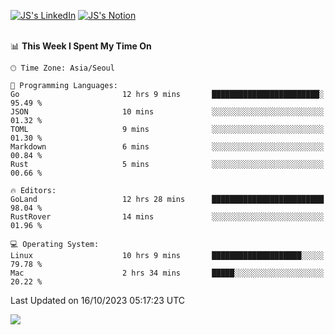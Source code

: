 
[![JS's LinkedIn](https://img.shields.io/badge/LinkedIn-blue?style=for-the-badge&logo=linkedin)](https://www.linkedin.com/in/jaeseung-lee-5a2a32139/) 
[![JS's Notion](https://img.shields.io/badge/Notion-black?style=for-the-badge&logo=notion)](https://bit.ly/ljswiki1) <br><br>
<!-- ![JS's GitHub stats](https://github-readme-stats-lemon-five.vercel.app/api?username=tkxkd0159&hide=contribs,prs,stars,issues&show_icons=true&theme=react&include_all_commits=true)   -->
<!-- ![Top Langs](https://github-readme-stats-lemon-five.vercel.app/api/top-langs/?username=tkxkd0159&layout=compact&hide=jupyter%20notebook,scss,html,css&langs_count=10)  -->


<!--START_SECTION:waka-->
📊 **This Week I Spent My Time On** 

```text
🕑︎ Time Zone: Asia/Seoul

💬 Programming Languages: 
Go                       12 hrs 9 mins       ████████████████████████░   95.49 % 
JSON                     10 mins             ░░░░░░░░░░░░░░░░░░░░░░░░░   01.32 % 
TOML                     9 mins              ░░░░░░░░░░░░░░░░░░░░░░░░░   01.30 % 
Markdown                 6 mins              ░░░░░░░░░░░░░░░░░░░░░░░░░   00.84 % 
Rust                     5 mins              ░░░░░░░░░░░░░░░░░░░░░░░░░   00.66 % 

🔥 Editors: 
GoLand                   12 hrs 28 mins      █████████████████████████   98.04 % 
RustRover                14 mins             ░░░░░░░░░░░░░░░░░░░░░░░░░   01.96 % 

💻 Operating System: 
Linux                    10 hrs 9 mins       ████████████████████░░░░░   79.78 % 
Mac                      2 hrs 34 mins       █████░░░░░░░░░░░░░░░░░░░░   20.22 % 
```


 Last Updated on 16/10/2023 05:17:23 UTC
<!--END_SECTION:waka-->

<a href="https://github.com/tkxkd0159/dsalgo">
  <img align="center" src="https://github-readme-stats-lemon-five.vercel.app/api/pin/?username=tkxkd0159&repo=dsalgo&theme=react" />
</a>


<!---
- 🔭 I’m currently working on ...
- 🌱 I’m currently learning blockchain and distributed network
- 👯 I’m looking to collaborate on ...
- 🤔 I’m looking for help with ...
- 💬 Ask me about ...
- 📫 How to reach me: ...
- 😄 Pronouns: ...
- ⚡ Fun fact: ...
-->
